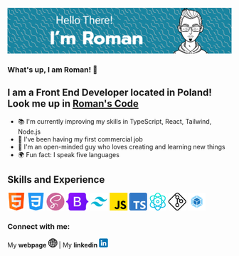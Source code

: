 ![Banner](./images/banner.png)

### What's up, I am Roman! 👋

## I am a Front End Developer located in Poland! Look me up in **[Roman's Code](https://romanscode.com/)**

- 📚 I'm currently improving my skills in TypeScript, React, Tailwind, Node.js
- 🔎 I've been having my first commercial job
- 🎨 I'm an open-minded guy who loves creating and learning new things
- 🌍 Fun fact: I speak five languages

## Skills and Experience

<p>
  <img src="./images/html.png" height="40" alt="javascript" style="max-width: 100%;">
  <img src="./images/css-3.png" height="40" alt="javascript" style="max-width: 100%;">
  <img src="./images/sass.png" height="40" alt="javascript" style="max-width: 100%;">
  <img src="./images/bootstrap.png" height="40" alt="javascript" style="max-width: 100%;">
  <img src="./images/tailwind.png" height="40" alt="javascript" style="max-width: 100%;">
  <img src="./images/js.png" height="40" alt="javascript" style="max-width: 100%;">
  <img src="./images/typescript.png" height="40" alt="javascript" style="max-width: 100%;">
  <img src="./images/physics.png" height="40" alt="javascript" style="max-width: 100%;">
  <img src="./images/git.png" height="40" alt="javascript" style="max-width: 100%;">
  <img src="./images/webpack.png" height="40" alt="javascript" style="max-width: 100%;">
</p>

### Connect with me:

My **webpage** [![website](./images/website.png)][1] | My **linkedin** [![linkedin](./images/linkedin.png)][2]

[1]: https://romanscode.com/
[2]: https://www.linkedin.com/in/roman-isopenko/
